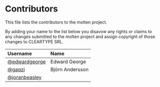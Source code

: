 # Contributors

This file lists the contributors to the molten project.

By adding your name to the list below you disavow any rights or claims
to any changes submitted to the molten project and assign copyright of
those changes to CLEARTYPE SRL.

| Username | Name |
| :------- | :--- |
| [@edwardgeorge](https://github.com/edwardgeorge) | Edward George |
| [@gaqzi](https://github.com/gaqzi) | Björn Andersson |
| [@joranbeasley](https://github.com/joranbeasley) | |
